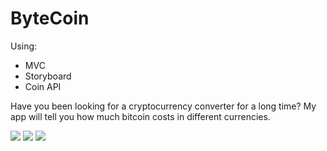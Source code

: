 # ByteCoin #

Using:

* MVC
* Storyboard
* Coin API

Have you been looking for a cryptocurrency converter for a long time?
My app will tell you how much bitcoin costs in different currencies. 

![](https://s1.hostingkartinok.com/uploads/images/2022/02/8fcef1e312fe92a4d50bcb98eadc259e.jpg)
![](https://s1.hostingkartinok.com/uploads/images/2022/02/6fed8ea36da1772d25a2d971d0d93a78.jpg)
![](https://s1.hostingkartinok.com/uploads/images/2022/02/c1c7d8c62a6d01e890ede75ccb050a39.jpg)
